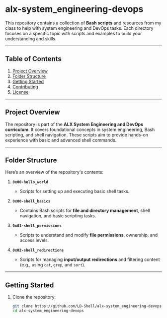 # **alx-system_engineering-devops**

This repository contains a collection of **Bash scripts** and resources from my class to help with system engineering and DevOps tasks. Each directory focuses on a specific topic with scripts and examples to build your understanding and skills.

---

## **Table of Contents**
1. [Project Overview](#project-overview)
2. [Folder Structure](#folder-structure)
3. [Getting Started](#getting-started)
4. [Contributing](#contributing)
5. [License](#license)

---

## **Project Overview**
The repository is part of the **ALX System Engineering and DevOps curriculum**. It covers foundational concepts in system engineering, Bash scripting, and shell navigation. These scripts aim to provide hands-on experience with basic and advanced shell commands.

---

## **Folder Structure**
Here’s an overview of the repository's contents:

1. **`0x00-hello_world`**  
   - Scripts for setting up and executing basic shell tasks.

2. **`0x00-shell_basics`**  
   - Contains Bash scripts for **file and directory management**, shell navigation, and basic scripting tasks.

3. **`0x01-shell_permissions`**  
   - Scripts to understand and modify **file permissions**, ownership, and access levels.

4. **`0x02-shell_redirections`**  
   - Scripts for managing **input/output redirections** and filtering content (e.g., using `cat`, `grep`, and `sort`).

---

## **Getting Started**
1. Clone the repository:
   ```bash
   git clone https://github.com/LD-Shell/alx-system_engineering-devops.git
   cd alx-system_engineering-devops
